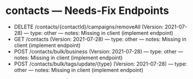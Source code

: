 # contacts — Needs-Fix Endpoints

- DELETE /contacts/{contactId}/campaigns/removeAll (Version: 2021-07-28) — type: other — notes: Missing in client (implement endpoint)
- GET /contacts (Version: 2021-07-28) — type: other — notes: Missing in client (implement endpoint)
- POST /contacts/bulk/business (Version: 2021-07-28) — type: other — notes: Missing in client (implement endpoint)
- POST /contacts/bulk/tags/update/{type} (Version: 2021-07-28) — type: other — notes: Missing in client (implement endpoint)
